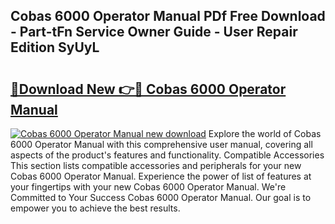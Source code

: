 ## Cobas 6000 Operator Manual PDf Free Download - Part-tFn Service Owner Guide - User Repair Edition SyUyL

# <h2><a href="http://bc20026.oget.top/?id=Cobas+6000+Operator+Manual">🔗Download New 👉🔴 Cobas 6000 Operator Manual</a></h2>

[![Cobas 6000 Operator Manual new download](https://i.imgur.com/5g1atiW.png)](http://bc20026.oget.top/?id=Cobas+6000+Operator+Manual)
Explore the world of Cobas 6000 Operator Manual with this comprehensive user manual, covering all aspects of the product's features and functionality. Compatible Accessories This section lists compatible accessories and peripherals for your new Cobas 6000 Operator Manual. Experience the power of list of features at your fingertips with your new Cobas 6000 Operator Manual. We're Committed to Your Success Cobas 6000 Operator Manual. Our goal is to empower you to achieve the best results.
